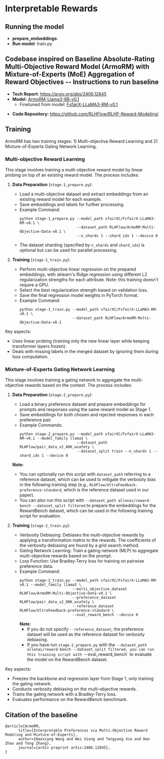 # Interpretable Rewards

## Running the model
+ **prepare_embeddings**:
+ **Run model**: train.py

## Codebase inspired on Baseline Absolute-Rating Multi-Objective Reward Model (ArmoRM) with Mixture-of-Experts (MoE) Aggregation of Reward Objectives -- Instructions to run baseline

+ **Tech Report**: https://arxiv.org/abs/2406.12845 
+ **Model**: [ArmoRM-Llama3-8B-v0.1](https://huggingface.co/RLHFlow/ArmoRM-Llama3-8B-v0.1)
  + Finetuned from model: [FsfairX-LLaMA3-RM-v0.1](https://huggingface.co/sfairXC/FsfairX-LLaMA3-RM-v0.1)
- **Code Repository:** https://github.com/RLHFlow/RLHF-Reward-Modeling/

## Training
ArmoRM has two training stages: 1) Multi-objective Reward Learning and 2) Mixture-of-Experts Gating Network Learning.

### Multi-objective Reward Learning

This stage involves training a multi-objective reward model by linear probing on top of an existing reward model. The process includes:

1. **Data Preparation** (`stage-1_prepare.py`):
   - Load a multi-objective dataset and extract embeddings from an existing reward model for each example.
   - Save embeddings and labels for further processing.
   - Example Command: 
     ```
     python stage-1_prepare.py --model_path sfairXC/FsfairX-LLaMA3-RM-v0.1 \
                               --dataset_path RLHFlow/ArmoRM-Multi-Objective-Data-v0.1 \
                               --n_shards 1 --shard_idx 1 --device 0
     ```
   - The dataset sharding (specified by `n_shards` and `shard_idx`) is optional but can be used for parallel processing.

2. **Training** (`stage-1_train.py`):
   - Perform multi-objective linear regression on the prepared embeddings, with sklearn's Ridge regression using different L2 regularization strengths for each attribute. Note: this training doesn't require a GPU.
   - Select the best regularization strength based on validation loss.
   - Save the final regression model weights in PyTorch format.
   - Example Command:
     ```
     python stage-1_train.py --model_path sfairXC/FsfairX-LLaMA3-RM-v0.1 \
                             --dataset_path RLHFlow/ArmoRM-Multi-Objective-Data-v0.1
     ```

Key aspects:
- Uses linear probing (training only the new linear layer while keeping transformer layers frozen).
- Deals with missing labels in the merged dataset by ignoring them during loss computation.

### Mixture-of-Experts Gating Network Learning

This stage involves training a gating network to aggregate the multi-objective rewards based on the context. The process includes:

1. **Data Preparation** (`stage-2_prepare.py`):
   - Load a binary preference dataset and prepare embeddings for prompts and responses using the same reward model as Stage 1.
   - Save embeddings for both chosen and rejected responses in each preference pair.
   - Example Commands:
     ```
     python stage-2_prepare.py --model_path sfairXC/FsfairX-LLaMA3-RM-v0.1 --model_family llama3 \
                               --dataset_path RLHFlow/pair_data_v2_80K_wsafety \
                               --dataset_split train --n_shards 1 --shard_idx 1 --device 0
     ```
    **Note**: 
     - You can optionally run this script with `dataset_path` referring to a reference dataset, which can be used to mitigate the verbosity bias in the following training step (e.g., `RLHFlow/UltraFeedback-preference-standard`, which is the reference dataset used in our paper). 
     - You can also run this script with `--dataset_path allenai/reward-bench --dataset_split filtered` to prepare the embeddings for the RewardBench dataset, which can be used in the following training script for evaluation.

1. **Training** (`stage-2_train.py`):
   - Verbosity Debiasing: Debiases the multi-objective rewards by applying a transformation matrix to the rewards. The coefficients of the verbosity debiasing are found by a grid search method.
   - Gating Network Learning: Train a gating network (MLP) to aggregate multi-objective rewards based on the prompt.
   - Loss Function: Use Bradley-Terry loss for training on pairwise preference data.
   - Example Command:
     ```
     python stage-2_train.py --model_path sfairXC/FsfairX-LLaMA3-RM-v0.1 --model_family llama3 \
                             --multi_objective_dataset RLHFlow/ArmoRM-Multi-Objective-Data-v0.1 \
                             --preference_dataset RLHFlow/pair_data_v2_80K_wsafety \
                             --reference_dataset RLHFlow/UltraFeedback-preference-standard \
                             --eval_reward_bench --device 0
     ```
     **Note**: 
     - If you do not specify `--reference_dataset`, the preference dataset will be used as the reference dataset for verbosity debiasing.
     - If you have run `stage-2_prepare.py` with the `--dataset_path allenai/reward-bench --dataset_split filtered, you can run this training script with `--eval_reward_bench` to evaluate the model on the RewardBench dataset. 

Key aspects:
- Freezes the backbone and regression layer from Stage 1, only training the gating network.
- Conducts verbosity debiasing on the multi-objective rewards.
- Trains the gating network with a Bradley-Terry loss.
- Evaluates performance on the RewardBench benchmark.

## Citation of the baseline
```
@article{ArmoRM,
      title={Interpretable Preferences via Multi-Objective Reward Modeling and Mixture-of-Experts}, 
      author={Haoxiang Wang and Wei Xiong and Tengyang Xie and Han Zhao and Tong Zhang},
      journal={arXiv preprint arXiv:2406.12845},
}
```

